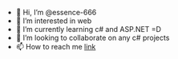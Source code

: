 - 👋 Hi, I’m @essence-666
- 👀 I’m interested in web
- 🌱 I’m currently learning c# and ASP.NET =D
- 💞️ I’m looking to collaborate on any c# projects
- 📫 How to reach me [link](https://essence-666.github.io/resume/)

<!---
essence-666/essence-666 is a ✨ special ✨ repository because its `README.md` (this file) appears on your GitHub profile.
You can click the Preview link to take a look at your changes.
--->
